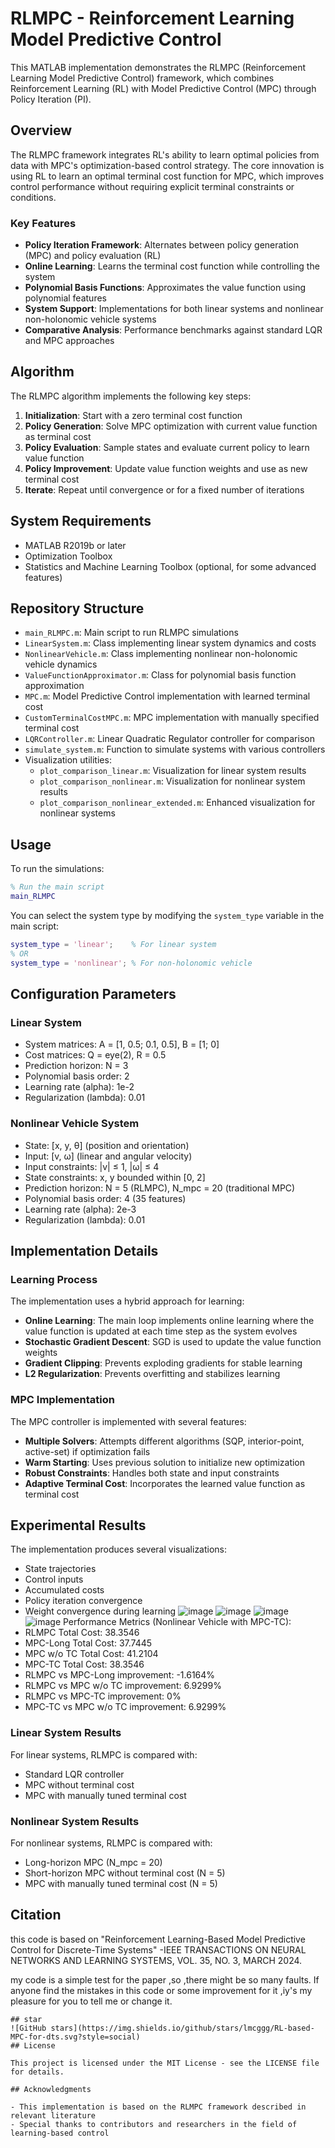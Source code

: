 # RLMPC - Reinforcement Learning Model Predictive Control

This MATLAB implementation demonstrates the RLMPC (Reinforcement Learning Model Predictive Control) framework, which combines Reinforcement Learning (RL) with Model Predictive Control (MPC) through Policy Iteration (PI).

## Overview

The RLMPC framework integrates RL's ability to learn optimal policies from data with MPC's optimization-based control strategy. The core innovation is using RL to learn an optimal terminal cost function for MPC, which improves control performance without requiring explicit terminal constraints or conditions.


### Key Features

- **Policy Iteration Framework**: Alternates between policy generation (MPC) and policy evaluation (RL)
- **Online Learning**: Learns the terminal cost function while controlling the system
- **Polynomial Basis Functions**: Approximates the value function using polynomial features
- **System Support**: Implementations for both linear systems and nonlinear non-holonomic vehicle systems
- **Comparative Analysis**: Performance benchmarks against standard LQR and MPC approaches

## Algorithm

The RLMPC algorithm implements the following key steps:

1. **Initialization**: Start with a zero terminal cost function
2. **Policy Generation**: Solve MPC optimization with current value function as terminal cost
3. **Policy Evaluation**: Sample states and evaluate current policy to learn value function 
4. **Policy Improvement**: Update value function weights and use as new terminal cost
5. **Iterate**: Repeat until convergence or for a fixed number of iterations

## System Requirements

- MATLAB R2019b or later
- Optimization Toolbox
- Statistics and Machine Learning Toolbox (optional, for some advanced features)

## Repository Structure

- `main_RLMPC.m`: Main script to run RLMPC simulations
- `LinearSystem.m`: Class implementing linear system dynamics and costs
- `NonlinearVehicle.m`: Class implementing nonlinear non-holonomic vehicle dynamics
- `ValueFunctionApproximator.m`: Class for polynomial basis function approximation
- `MPC.m`: Model Predictive Control implementation with learned terminal cost
- `CustomTerminalCostMPC.m`: MPC implementation with manually specified terminal cost
- `LQRController.m`: Linear Quadratic Regulator controller for comparison
- `simulate_system.m`: Function to simulate systems with various controllers
- Visualization utilities:
  - `plot_comparison_linear.m`: Visualization for linear system results
  - `plot_comparison_nonlinear.m`: Visualization for nonlinear system results
  - `plot_comparison_nonlinear_extended.m`: Enhanced visualization for nonlinear systems

## Usage

To run the simulations:

```matlab
% Run the main script
main_RLMPC
```

You can select the system type by modifying the `system_type` variable in the main script:

```matlab
system_type = 'linear';    % For linear system
% OR
system_type = 'nonlinear'; % For non-holonomic vehicle
```

## Configuration Parameters

### Linear System
- System matrices: A = [1, 0.5; 0.1, 0.5], B = [1; 0]
- Cost matrices: Q = eye(2), R = 0.5
- Prediction horizon: N = 3
- Polynomial basis order: 2
- Learning rate (alpha): 1e-2
- Regularization (lambda): 0.01

### Nonlinear Vehicle System
- State: [x, y, θ] (position and orientation)
- Input: [v, ω] (linear and angular velocity)
- Input constraints: |v| ≤ 1, |ω| ≤ 4
- State constraints: x, y bounded within [0, 2]
- Prediction horizon: N = 5 (RLMPC), N_mpc = 20 (traditional MPC)
- Polynomial basis order: 4 (35 features)
- Learning rate (alpha): 2e-3
- Regularization (lambda): 0.01

## Implementation Details

### Learning Process
The implementation uses a hybrid approach for learning:
- **Online Learning**: The main loop implements online learning where the value function is updated at each time step as the system evolves
- **Stochastic Gradient Descent**: SGD is used to update the value function weights
- **Gradient Clipping**: Prevents exploding gradients for stable learning
- **L2 Regularization**: Prevents overfitting and stabilizes learning

### MPC Implementation
The MPC controller is implemented with several features:
- **Multiple Solvers**: Attempts different algorithms (SQP, interior-point, active-set) if optimization fails
- **Warm Starting**: Uses previous solution to initialize new optimization
- **Robust Constraints**: Handles both state and input constraints
- **Adaptive Terminal Cost**: Incorporates the learned value function as terminal cost

## Experimental Results

The implementation produces several visualizations:
- State trajectories
- Control inputs
- Accumulated costs
- Policy iteration convergence
- Weight convergence during learning
![image](https://github.com/user-attachments/assets/cd22c41d-de86-47bf-b812-0002d1ee8bbe)
![image](https://github.com/user-attachments/assets/f67f5a30-45d3-4b03-9cfd-d15304e60a09)
![image](https://github.com/user-attachments/assets/2bb0f49d-c23f-4b60-8af9-d2428c95f604)
![image](https://github.com/user-attachments/assets/cbba04b0-5883-491d-a244-7cd2a416ff16)
Performance Metrics (Nonlinear Vehicle with MPC-TC):
- RLMPC Total Cost: 38.3546
- MPC-Long Total Cost: 37.7445
- MPC w/o TC Total Cost: 41.2104
- MPC-TC Total Cost: 38.3546
- RLMPC vs MPC-Long improvement: -1.6164%
- RLMPC vs MPC w/o TC improvement: 6.9299%
- RLMPC vs MPC-TC improvement: 0%
- MPC-TC vs MPC w/o TC improvement: 6.9299%

### Linear System Results
For linear systems, RLMPC is compared with:
- Standard LQR controller
- MPC without terminal cost
- MPC with manually tuned terminal cost

### Nonlinear System Results
For nonlinear systems, RLMPC is compared with:
- Long-horizon MPC (N_mpc = 20)
- Short-horizon MPC without terminal cost (N = 5)
- MPC with manually tuned terminal cost (N = 5)

## Citation

 this code is based on "Reinforcement Learning-Based Model Predictive Control for Discrete-Time Systems" -IEEE TRANSACTIONS ON NEURAL NETWORKS AND LEARNING SYSTEMS, VOL. 35, NO. 3, MARCH 2024.
 
 my code is a simple test for the paper ,so ,there might be so many faults.  If anyone find the mistakes in this code or some improvement for it ,iy's my pleasure for you to tell me or change it.

```
## star
![GitHub stars](https://img.shields.io/github/stars/lmcggg/RL-based-MPC-for-dts.svg?style=social)
## License

This project is licensed under the MIT License - see the LICENSE file for details.

## Acknowledgments

- This implementation is based on the RLMPC framework described in relevant literature
- Special thanks to contributors and researchers in the field of learning-based control 
